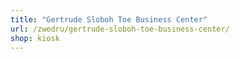```yaml
---
title: "Gertrude Sloboh Toe Business Center"
url: /zwedru/gertrude-sloboh-toe-business-center/
shop: kiosk
---
```

